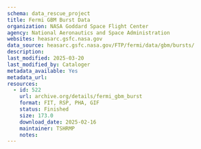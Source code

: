 ```yaml
---
schema: data_rescue_project 
title: Fermi GBM Burst Data
organization: NASA Goddard Space Flight Center
agency: National Aeronautics and Space Administration
websites: heasarc.gsfc.nasa.gov
data_source: heasarc.gsfc.nasa.gov/FTP/fermi/data/gbm/bursts/
description: 
last_modified: 2025-03-20
last_modified_by: Cataloger
metadata_available: Yes
metadata_url: 
resources:
  - id: 522
    url: archive.org/details/fermi_gbm_burst
    format: FIT, RSP, PHA, GIF
    status: Finished
    size: 173.0
    download_date: 2025-02-16
    maintainer: TSHRMP
    notes: 
---
```


